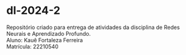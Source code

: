 # dl-2024-2
Repositório criado para entrega de atividades da disciplina de Redes Neurais e Aprendizado Profundo.    
Aluno: Kauê Fortaleza Ferreira  
Matrícula: 22210540  
